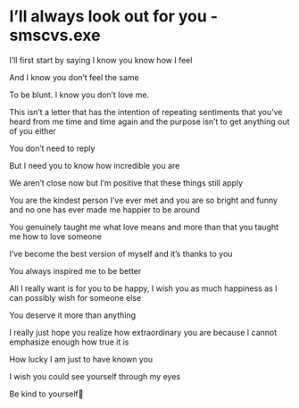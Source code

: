 
# I’ll always look out for you                                                                                                            **-smscvs.exe**

I’ll first start by saying I know you know how I feel

And I know you don’t feel the same

To be blunt. I know you don’t love me.

This isn’t a letter that has the intention of repeating sentiments that you’ve heard from me time and time again and the purpose isn’t to get anything out of you either

You don’t need to reply

But I need you to know how incredible you are

We aren’t close now but I’m positive that these things still apply

You are the kindest person I’ve ever met and you are so bright and funny and no one has ever made me happier to be around

You genuinely taught me what love means and more than that you taught me how to love someone

I’ve become the best version of myself and it’s thanks to you

You always inspired me to be better

All I really want is for you to be happy, I wish you as much happiness as I can possibly wish for someone else

You deserve it more than anything

I really just hope you realize how extraordinary you are because I cannot emphasize enough how true it is

How lucky I am just to have known you

I wish you could see yourself through my eyes

Be kind to yourself🥰         
                                                                                                                                            
